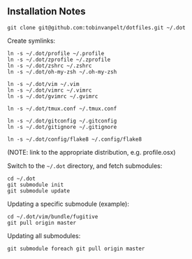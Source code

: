 Installation Notes
------------------

    git clone git@github.com:tobinvanpelt/dotfiles.git ~/.dot

Create symlinks:

    ln -s ~/.dot/profile ~/.profile
    ln -s ~/.dot/zprofile ~/.zprofile
    ln -s ~/.dot/zshrc ~/.zshrc
    ln -s ~/.dot/oh-my-zsh ~/.oh-my-zsh
    
    ln -s ~/.dot/vim ~/.vim
    ln -s ~/.dot/vimrc ~/.vimrc
    ln -s ~/.dot/gvimrc ~/.gvimrc

    ln -s ~/.dot/tmux.conf ~/.tmux.conf

    ln -s ~/.dot/gitconfig ~/.gitconfig
    ln -s ~/.dot/gitignore ~/.gitignore

    ln -s ~/.dot/config/flake8 ~/.config/flake8

(NOTE: link to the appropriate distribution, e.g. profile.osx)

Switch to the `~/.dot` directory, and fetch submodules:

    cd ~/.dot
    git submodule init
    git submodule update

Updating a specific submodule (example):

    cd ~/.dot/vim/bundle/fugitive
    git pull origin master

Updating all submodules:

    git submodule foreach git pull origin master
